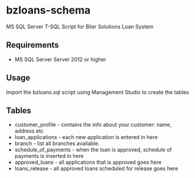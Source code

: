 # bzloans-schema
MS SQL Server T-SQL Script for Biler Solutions Loan System


## Requirements

* MS SQL Server Server 2012 or higher


## Usage

Import the bzloans.sql script using Management Studio to create the tables


## Tables

* customer_profile - contains the info about your customer: name, address etc
* loan_applications - each new application is entered in here
* branch - list all branches available.
* schedule_of_payments - when the loan is approved, schedule of payments is inserted in here
* approved_loans - all applications that is approved goes here
* loans_release - all approved loans scheduled for release goes here